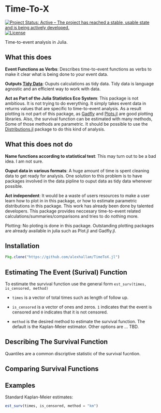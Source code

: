 Time-To-X
===========

[![Project Status: Active – The project has reached a stable, usable state and is being actively developed.](http://www.repostatus.org/badges/latest/concept.svg)](http://www.repostatus.org/#concept)
[![License](http://img.shields.io/badge/license-MIT-brightgreen.svg?style=flat)](LICENSE.md)

Time-to-event analysis in Julia.

What this does
--------------

**Event Functions as Verbs**: Describes time-to-event functions as verbs to make it clear what
 is being done to your event data.

**Outputs [Tidy Data](http://vita.had.co.nz/papers/tidy-data.pdf)**: Ouputs calculations as tidy data.
Tidy data is language agnostic and an efficient way to work with data.

**Act as Part of the Julia Statistics Eco System**: This package is not ambitious. It is not 
trying to do everything. It simply takes event data in returns values that are specific to
time-to-event analysis. As a result plotting is not part of this package, as
[Gadfly](http://gadflyjl.org/stable/) and [Plots.jl](https://github.com/JuliaPlots/Plots.jl)
are good plotting libraries. Also, the survival function can be estimated with many methods, 
Some of those methods are parametric. It should be possible to use the 
[Distributions.jl](https://github.com/JuliaPlots/Plots.jl) package to do this kind of analysis.


What this does not do
----------------------

**Name functions according to statistical test**: This may turn out to be a bad idea. I am not sure. 

**Ouput data in various formats**: A huge amount of time is spent cleaning data to get ready 
for analysis. One solution to this problem is to have packages involved in the data pipline
to ouput data as tidy data whenever possible.

**Act independent**: It would be a waste of users resources to make a user learn 
how to plot in in this package, or how to estimate parametric distributions in this 
package. This work has already been done by talented developers. This package 
provides neccesary time-to-event related calculations/summaries/comparisons 
and tries to do nothing more.


Plotting:  No ploting is done in this package. Outstanding plotting packages are already available in julia such as Plot.jl and Gadfly.jl. 


Installation
---

```julia
Pkg.clone("https://github.com/alexhallam/TimeToX.jl")
```

Estimating The Event (Surival) Function
---

To estimate the survival function use the general form `est_surv(times, is_censored, method)`

* `times` is a vector of total times such as length of follow up.

* `is_censored` is a vector of ones and zeros. `1` indicates that the event is censored and `0` indicates that it is not censored. 

* `method` is the desired method to estimate the survival function. The default is the Kaplan-Meier estimator. Other options are ... TBD.

Describing The Survival Function
----------------------------------

Quantiles are a common discriptive statistic of the survival fucntion.

Comparing Survival Functions
-----------------------------


Examples
---

Standard Kaplan-Meier estimates:

```julia
est_surv(times, is_censored, method = "km")
```
